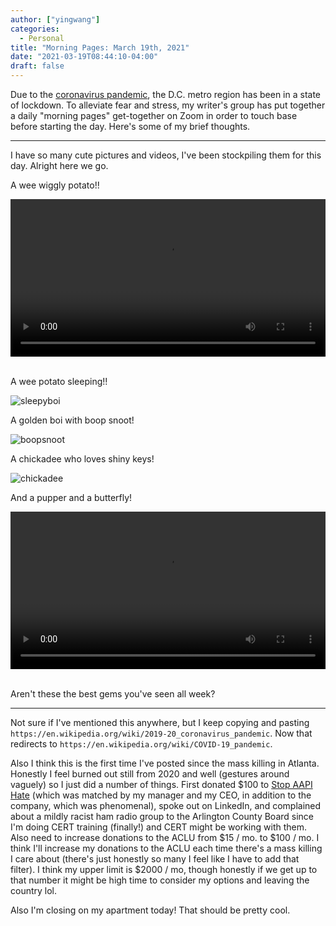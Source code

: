 ```yaml
---
author: ["yingwang"]
categories:
  - Personal
title: "Morning Pages: March 19th, 2021"
date: "2021-03-19T08:44:10-04:00"
draft: false
---
```


Due to the [coronavirus
pandemic](https://en.wikipedia.org/wiki/2019-20_coronavirus_pandemic), the D.C.
metro region has been in a state of lockdown. To alleviate fear and stress, my
writer's group has put together a daily "morning pages" get-together on Zoom in
order to touch base before starting the day. Here's some of my brief thoughts.

---

I have so many cute pictures and videos, I've been stockpiling them for this
day. Alright here we go.

A wee wiggly potato!!

<!-- https://stackoverflow.com/a/26276254 -->
<video style="width: 100%; width: -moz-available; width: -webkit-fill-available; width: fill-available; max-width: 100%;" controls>
    <source src="/video/posts/2021/03/19/morning_pages_1.mp4" type="video/mp4">
    Your browser does not support HTML5 video.
</video>
<br/>
<br/>

A wee potato sleeping!!

![sleepyboi](/img/posts/2021/03/19/morning_pages_1.webp)

A golden boi with boop snoot!

![boopsnoot](/img/posts/2021/03/19/morning_pages_2.webp)

A chickadee who loves shiny keys!

![chickadee](/img/posts/2021/03/19/morning_pages_3.webp)

And a pupper and a butterfly!

<!-- https://stackoverflow.com/a/26276254 -->
<video style="width: 100%; width: -moz-available; width: -webkit-fill-available; width: fill-available; max-width: 100%;" controls>
    <source src="/video/posts/2021/03/19/morning_pages_2.mp4" type="video/mp4">
    Your browser does not support HTML5 video.
</video>
<br/>
<br/>

Aren't these the best gems you've seen all week?

---

Not sure if I've mentioned this anywhere, but I keep copying and pasting
`https://en.wikipedia.org/wiki/2019-20_coronavirus_pandemic`. Now that redirects
to `https://en.wikipedia.org/wiki/COVID-19_pandemic`.

Also I think this is the first time I've posted since the mass killing in
Atlanta. Honestly I feel burned out still from 2020 and well (gestures around
vaguely) so I just did a number of things. First donated $100 to [Stop AAPI
Hate](https://stopaapihate.org/) (which was matched by my manager and my CEO, in
addition to the company, which was phenomenal), spoke out on LinkedIn, and
complained about a mildly racist ham radio group to the Arlington County Board
since I'm doing CERT training (finally!) and CERT might be working with them.
Also need to increase donations to the ACLU from $15 / mo. to $100 / mo. I think
I'll increase my donations to the ACLU each time there's a mass killing I care
about (there's just honestly so many I feel like I have to add that filter). I
think my upper limit is $2000 / mo, though honestly if we get up to that number
it might be high time to consider my options and leaving the country lol.

Also I'm closing on my apartment today! That should be pretty cool.
